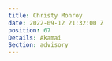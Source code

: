 ```yaml
---
title: Christy Monroy
date: 2022-09-12 21:32:00 Z
position: 67
Details: Akamai
Section: advisory
---
```


